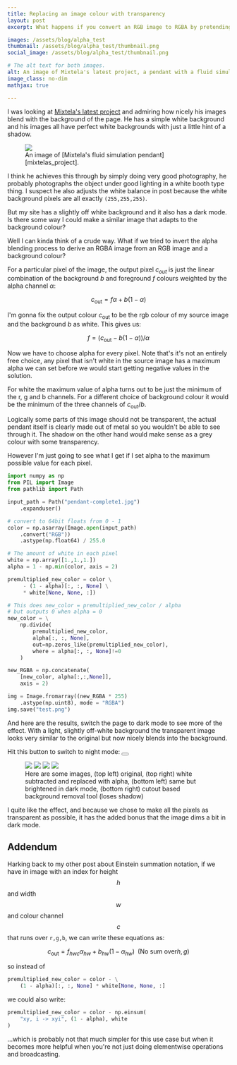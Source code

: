 ```yaml
---
title: Replacing an image colour with transparency
layout: post
excerpt: What happens if you convert an RGB image to RGBA by pretending it was sitting on a white background?

images: /assets/blog/alpha_test
thumbnail: /assets/blog/alpha_test/thumbnail.png
social_image: /assets/blog/alpha_test/thumbnail.png

# The alt text for both images.
alt: An image of Mixtela's latest project, a pendant with a fluid simulation running on a LED matrix.
image_class: no-dim
mathjax: true

---
```


I was looking at [Mixtela's latest project][mixtelas_project] and admiring how nicely his images blend with the background of the page. He has a simple white background and his images all have perfect white backgrounds with just a little hint of a shadow. 

<figure>
<img src="{{page.images}}/original.jpg" class = "no-dim">
<figcaption markdown=1> An image of [Mixtela's fluid simulation pendant][mixtelas_project].
</figcaption>
</figure>

I think he achieves this through by simply doing very good photography, he probably photographs the object under good lighting in a white booth type thing. I suspect he also adjusts the white balance in post because the white background pixels are all exactly `(255,255,255)`.

But my site has a slightly off white background and it also has a dark mode. Is there some way I could make a similar image that adapts to the background colour?

Well I can kinda think of a crude way. What if we tried to invert the alpha blending process to derive an RGBA image from an RGB image and a background colour?

For a particular pixel of the image, the output pixel $c_{out}$ is just the linear combination of the background $b$ and foreground $f$ colours weighted by the alpha channel $\alpha$:

$$ c_{\text{out}} = f \alpha + b (1 - \alpha) $$

I'm gonna fix the output colour $c_{\text{out}}$ to be the rgb colour of my source image and the background $b$ as white. This gives us:

$$ f = \left( c_{\text{out}} - b (1 - \alpha) \right) / \alpha $$

Now we have to choose alpha for every pixel. Note that's it's not an entirely free choice, any pixel that isn't white in the source image has a maximum alpha we can set before we would start getting negative values in the solution. 

For white the maximum value of alpha turns out to be just the minimum of the r, g and b channels. For a different choice of background colour it would be the minimum of the three channels of $c_{\text{out}} / b$.

Logically some parts of this image should not be transparent, the actual pendant itself is clearly made out of metal so you wouldn't be able to see through it. The shadow on the other hand would make sense as a grey colour with some transparency. 

However I'm just going to see what I get if I set alpha to the maximum possible value for each pixel.

```python
import numpy as np
from PIL import Image
from pathlib import Path

input_path = Path("pendant-complete1.jpg")
    .expanduser()

# convert to 64bit floats from 0 - 1
color = np.asarray(Image.open(input_path)
    .convert("RGB"))
    .astype(np.float64) / 255.0

# The amount of white in each pixel
white = np.array([1.,1.,1.])
alpha = 1 - np.min(color, axis = 2)

premultiplied_new_color = color \
     - (1 - alpha)[:, :, None] \
     * white[None, None, :])

# This does new_color = premultiplied_new_color / alpha
# but outputs 0 when alpha = 0
new_color = \
    np.divide(
        premultiplied_new_color, 
        alpha[:, :, None], 
        out=np.zeros_like(premultiplied_new_color), 
        where = alpha[:, :, None]!=0
    )

new_RGBA = np.concatenate(
    [new_color, alpha[:,:,None]],
    axis = 2)

img = Image.fromarray((new_RGBA * 255)
    .astype(np.uint8), mode = "RGBA")
img.save("test.png")
```

And here are the results, switch the page to dark mode to see more of the effect. With a light, slightly off-white background the transparent image looks very similar to the original but now nicely blends into the background. 



Hit this button to switch to night mode: 
    <button class="toggle-button js-mode-toggle" aria-label="Night Mode Toggle">
      <span class="toggle-button__icon" aria-hidden="true"></span>
    </button>

<figure class="multiple">
<img src="{{page.images}}/original.jpg" class = "no-dim">
<img src="{{page.images}}/white_subtracted.png" class = "no-dim">
<img src="{{page.images}}/white_subtracted.png" class = "brighten">
<img src="{{page.images}}/ai_subtracted.png">
<figcaption> Here are some images, (top left) original, (top right) white subtracted and replaced with alpha, (bottom left) same but brightened in dark mode, (bottom right) cutout based background removal tool (loses shadow)</figcaption>
</figure>

I quite like the effect, and because we chose to make all the pixels as transparent as possible, it has the added bonus that the image dims a bit in dark mode.

## Addendum 

Harking back to my other post about Einstein summation notation, if we have in image with an index for height $$h$$ and width $$w$$ and colour channel $$c$$ that runs over `r,g,b`, we can write these equations as:

$$ c_{\text{out}} = f_{hwc} \alpha_{hw} + b_{hw} (1 - \alpha_{hw}) \;\; \text{(No sum over} h, g)$$

so instead of 
```python
premultiplied_new_color = color - \
    (1 - alpha)[:, :, None] * white[None, None, :]
```

we could also write:

```python
premultiplied_new_color = color - np.einsum(
    "xy, i -> xyi", (1 - alpha), white
)
```

...which is probably not that much simpler for this use case but when it becomes more helpful when you're not just doing elementwise operations and broadcasting.

[mixtelas_project]: https://mitxela.com/projects/fluid-pendant